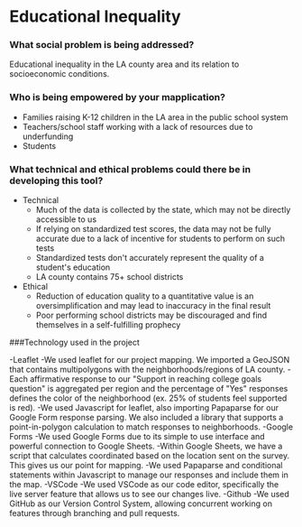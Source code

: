 # Educational Inequality

### What social problem is being addressed?

Educational inequality in the LA county area and its relation to socioeconomic conditions.

### Who is being empowered by your mapplication?

- Families raising K-12 children in the LA area in the public school system
- Teachers/school staff working with a lack of resources due to underfunding
- Students

### What technical and ethical problems could there be in developing this tool?

- Technical
  - Much of the data is collected by the state, which may not be directly accessible to us
  - If relying on standardized test scores, the data may not be fully accurate due to a lack of incentive for students to perform on such tests
  - Standardized tests don't accurately represent the quality of a student's education
  - LA county contains 75+ school districts
- Ethical
  - Reduction of education quality to a quantitative value is an oversimplification and may lead to inaccuracy in the final result
  - Poor performing school districts may be discouraged and find themselves in a self-fulfilling prophecy


###Technology used in the project

-Leaflet
  -We used leaflet for our project mapping. We imported a GeoJSON that contains multipolygons with the neighborhoods/regions of LA county. 
  -Each affirmative response to our "Support in reaching college goals question" is aggregated per region and the percentage of "Yes" responses defines the color of the neighborhood (ex. 25% of students feel supported is red).
  -We used Javascript for leaflet, also importing Papaparse for our Google Form response parsing. We also included a library that supports a point-in-polygon calculation to match responses to neighborhoods.
-Google Forms
  -We used Google Forms due to its simple to use interface and powerful connection to Google Sheets.
  -Within Google Sheets, we have a script that calculates coordinated based on the location sent on the survey. This gives us our point for mapping.
  -We used Papaparse and conditional statements within Javascript to manage our responses and include them in the map.
-VSCode
  -We used VSCode as our code editor, specifically the live server feature that allows us to see our changes live.
 -Github
  -We used GitHub as our Version Control System, allowing concurrent working on features through branching and pull requests.
